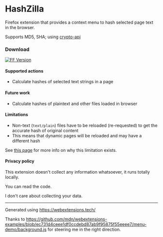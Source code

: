 # HashZilla
Firefox extension that provides a context menu to hash selected page text in the browser.

Supports MD5, SHA; using [crypto-api](https://github.com/nf404/crypto-api)

### Download
[![FF Version](https://img.shields.io/amo/v/hashzilla.svg)](https://addons.mozilla.org/addon/hashzilla/)

#### Supported actions
 - Calculate hashes of selected text strings in a page

#### Future work

 - Calculate hashes of plaintext and other files loaded in browser

#### Limitations
 - Non-text (`text/plain`) files have to be reloaded (re-requested) to get the accurate hash of original content
  - This means that dynamic pages will be reloaded and may have a different hash

  See [this page](retrieving_page_content_dom.md) for more info on why this limitation exists.


#### Privacy policy

This extension doesn't collect any information whatsoever, it runs totally locally.

You can read the code.

I don't care about collecting your data.

----

Generated using https://webextensions.tech/

Thanks to https://github.com/mdn/webextensions-examples/blob/ec731d4ceee1df0ccdebd87ab9f95875f55eeee7/menu-demo/background.js
for steering me in the right direction.
